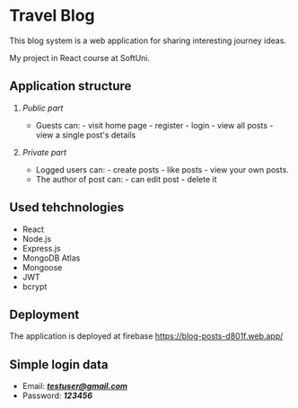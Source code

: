 # Travel Blog 

This blog system is a web application for sharing interesting journey ideas.

My project in React course at SoftUni. 

## Application structure
 
  1. *Public part* 
       - Guests can:
               -   visit home page
               -   register
               -   login
               -   view all posts
               -   view a single post's details
               
  
  2. *Private part*
       - Logged users can:
                -   create posts
                -   like posts
                -   view your own posts. 
       - The author of post can:
                -   can edit post
                -   delete it
              
   
  
## Used tehchnologies 
 - React
 - Node.js
 - Express.js
 - MongoDB Atlas
 - Mongoose
 - JWT
 - bcrypt

## Deployment 
 The application is deployed at firebase  <https://blog-posts-d801f.web.app/>
 
 ## Simple login data 
  - Email: ***testuser@gmail.com***
  - Password: ***123456***




